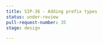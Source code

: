 ```yaml
---
title: SIP-36 - Adding prefix types
status: under-review
pull-request-number: 35
stage: design

---
```

